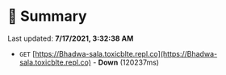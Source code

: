 # 📖 Summary
Last updated: **7/17/2021, 3:32:38 AM**

- `GET` [https://Bhadwa-sala.toxicblte.repl.co](https://Bhadwa-sala.toxicblte.repl.co) - **Down** (120237ms)
